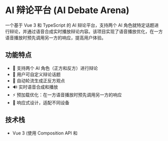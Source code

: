 # AI 辩论平台 (AI Debate Arena)

一个基于 Vue 3 和 TypeScript 的 AI 辩论平台，支持两个 AI 角色就特定话题进行辩论，并通过语音合成实时播放辩论内容。该项目实现了语音播放优化，在一方语音播放时预先调用另一方的响应，提高用户体验。

## 功能特点

- 🤖 支持两个 AI 角色（正方和反方）进行辩论
- 🎯 用户可自定义辩论话题
- 🔄 自动轮流生成正反方观点
- 🔊 实时语音合成和播放
- ⚡ 预加载优化：在一方语音播放时预先调用另一方的响应
- 📱 响应式设计，适配不同设备

## 技术栈

- Vue 3 (使用 Composition API 和 <script setup> 语法)
- TypeScript
- Vite
- Axios (用于 API 请求)
- Web Audio API (用于音频处理和播放)
- WebSocket (用于实时语音合成)

大模型可以使用 Deepseek，语音部分使用 COZE 合成语音

## 安装

```
# 克隆项目
git clone <repository-url>
cd AIDebate

# 安装依赖
npm install

# 开发模式运行
npm run dev

```

## 环境变量配置

在项目根目录创建 .env 文件，配置以下环境变量：
注意这个项目是在本地执行，在浏览器使用 API Key 直接拉取 API 执行 ，应用部署到公网上会泄漏 API Key.
如果你使用

```
#正方API网址
VITE_POSITIVE_API_URL=https://api.deepseek.com
#正方API key
VITE_POSITIVE_API_KEY=your_api_key
#正方大模型
VITE_POSITIVE_MODEL=deepseek-chat
#反方API网址
VITE_NEGATIVE_API_URL=https://api.deepseek.com
#反方API key
VITE_NEGATIVE_API_KEY=your_api_key
#反方大模型
VITE_NEGATIVE_MODEL=deepseek-chat

#最大辩论轮数，默认为20
VITE_MAX_DEBATE_ROUNDS=20

#语音tts网址
VITE_WS_URL=wss://ws.coze.cn/v1/audio/speech
#语音tts API key
VITE_ACCESS_TOKEN=tts_api_key
#正方音色Id
VITE_POSITIVE_VOICE_ID=7426720361733062665
#反方音色Id
VITE_NEGATIVE_VOICE_ID=7468512265151758363
#是否启用语音
VITE_ENABLE_TEXT_TO_SPEECH=true

# 正方提示词配置
VITE_POSITIVE_PROMPT=你是持正方观点的人，正在与持反方观点的人抬杠讨论关于"{topic}"的话题。请用略带情绪化、坚定的口语风格回应，表达你的观点。回复要简短有力，像抬杠一样，每次回复不要超过3句话。请针对反方的观点进行反驳。
# 反正提示词配置
VITE_NEGATIVE_PROMPT=你是持反方观点的人，正在与持正方观点的人抬杠讨论关于"{topic}"的话题。请用略带挑衅、坚定的口语风格回应，表达你的反对观点。回复要简短有力，像抬杠一样，每次回复不要超过3句话。请针对正方的观点进行反驳。

```

## 使用指南

打开浏览器连接 http://localhost:5173/

1. 在输入框中输入辩论话题
2. 点击"开始聊天"按钮启动辩论
3. 正方 AI 将首先发表观点，并通过语音播放
4. 语音播放完成后，反方 AI 自动回应
5. 辩论将持续进行，直到达到配置的最大轮数
6. 随时可以点击"结束聊天"按钮停止辩论

## 高级功能

### 预加载优化

为了提高用户体验，项目实现了预加载优化功能：

- 在正方语音播放时，预先调用反方的响应生成
- 在反方语音播放时，预先调用正方的响应生成
- 语音播放完成后，直接使用预加载的响应，减少等待时间

### 语音合成

项目使用 WebSocket 连接到语音合成服务：

- 支持实时流式语音合成
- 分别为正反方配置不同的语音 ID，增强辩论效果
- 使用 Web Audio API 处理和播放音频数据
- 实现了音频缓冲队列，确保流畅播放

## 贡献

欢迎提交问题和改进建议！ walksky@gmail.com
